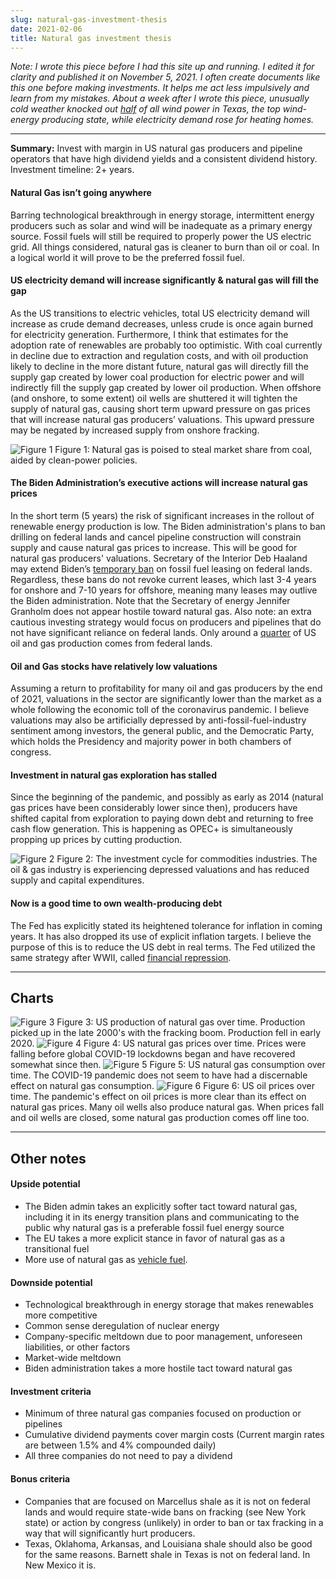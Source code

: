 ```yaml
---
slug: natural-gas-investment-thesis
date: 2021-02-06
title: Natural gas investment thesis
---
```


*Note: I wrote this piece before I had this site up and running. I edited it for clarity and published it on November 5, 2021. I often create documents like this one before making investments. It helps me act less impulsively and learn from my mistakes. About a week after I wrote this piece, unusually cold weather knocked out [half](https://www.reuters.com/article/idUSKBN2AF066) of all wind power in Texas, the top wind-energy producing state, while electricity demand rose for heating homes.*

---

**Summary:** Invest with margin in US natural gas producers and pipeline operators that have high dividend yields and a consistent dividend history. Investment timeline: 2+ years.

#### Natural Gas isn’t going anywhere

Barring technological breakthrough in energy storage, intermittent energy producers such as solar and wind will be inadequate as a primary energy source. Fossil fuels will still be required to properly power the US electric grid. All things considered, natural gas is cleaner to burn than oil or coal. In a logical world it will prove to be the preferred fossil fuel.

#### US electricity demand will increase significantly & natural gas will fill the gap

As the US transitions to electric vehicles, total US electricity demand will increase as crude demand decreases, unless crude is once again burned for electricity generation. Furthermore, I think that estimates for the adoption rate of renewables are probably too optimistic. With coal currently in decline due to extraction and regulation costs, and with oil production likely to decline in the more distant future, natural gas will directly fill the supply gap created by lower coal production for electric power and will indirectly fill the supply gap created by lower oil production. When offshore (and onshore, to some extent) oil wells are shuttered it will tighten the supply of natural gas, causing short term upward pressure on gas prices that will increase natural gas producers’ valuations. This upward pressure may be negated by increased supply from onshore fracking.

![Figure 1](../images/natural-gas/net-electric-gen.jpg)
Figure 1: Natural gas is poised to steal market share from coal, aided by clean-power policies.

#### The Biden Administration’s executive actions will increase natural gas prices

In the short term (5 years) the risk of significant increases in the rollout of renewable energy production is low. The Biden administration's plans to ban drilling on federal lands and cancel pipeline construction will constrain supply and cause natural gas prices to increase. This will be good for natural gas producers' valuations. Secretary of the Interior Deb Haaland may extend Biden’s [temporary ban](https://www.spglobal.com/platts/en/market-insights/latest-news/oil/012121-us-puts-new-oil-and-gas-leases-permits-on-federal-lands-on-hold-for-60-days) on fossil fuel leasing on federal lands. Regardless, these bans do not revoke current leases, which last 3-4 years for onshore and 7-10 years for offshore, meaning many leases may outlive the Biden administration. Note that the Secretary of energy Jennifer Granholm does not appear hostile toward natural gas. Also note: an extra cautious investing strategy would focus on producers and pipelines that do not have significant reliance on federal lands. Only around a [quarter](https://www.instituteforenergyresearch.org/fossil-fuels/oil-and-gas-production-on-federal-land-falls-far-below-historic-norms/) of US oil and gas production comes from federal lands.

#### Oil and Gas stocks have relatively low valuations

Assuming a return to profitability for many oil and gas producers by the end of 2021, valuations in the sector are significantly lower than the market as a whole following the economic toll of the coronavirus pandemic. I believe valuations may also be artificially depressed by anti-fossil-fuel-industry sentiment among investors, the general public, and the Democratic Party, which holds the Presidency and majority power in both chambers of congress.

#### Investment in natural gas exploration has stalled

Since the beginning of the pandemic, and possibly as early as 2014 (natural gas prices have been considerably lower since then), producers have shifted capital from exploration to paying down debt and returning to free cash flow generation. This is happening as OPEC+ is simultaneously propping up prices by cutting production.

![Figure 2](../images/natural-gas/investment-cycle.png)
Figure 2: The investment cycle for commodities industries. The oil & gas industry is experiencing depressed valuations and has reduced supply and capital expenditures.

#### Now is a good time to own wealth-producing debt

The Fed has explicitly stated its heightened tolerance for inflation in coming years. It has also dropped its use of explicit inflation targets. I believe the purpose of this is to reduce the US debt in real terms. The Fed utilized the same strategy after WWII, called [financial repression](https://en.wikipedia.org/wiki/Financial_repression#Examples).

---

## Charts

![Figure 3](../images/natural-gas/nat-gas-marketed-prod.png)
Figure 3: US production of natural gas over time. Production picked up in the late 2000's with the fracking boom. Production fell in early 2020.
![Figure 4](../images/natural-gas/hh-spot-prices.png)
Figure 4: US natural gas prices over time. Prices were falling before global COVID-19 lockdowns began and have recovered somewhat since then.
![Figure 5](../images/natural-gas/nat-gas-consumption.png)
Figure 5: US natural gas consumption over time. The COVID-19 pandemic does not seem to have had a discernable effect on natural gas consumption.
![Figure 6](../images/natural-gas/wti-prices.png)
Figure 6: US oil prices over time. The pandemic's effect on oil prices is more clear than its effect on natural gas prices. Many oil wells also produce natural gas. When prices fall and oil wells are closed, some natural gas production comes off line too.

---

## Other notes

#### Upside potential

* The Biden admin takes an explicitly softer tact toward natural gas, including it in its energy transition plans and communicating to the public why natural gas is a preferable fossil fuel energy source
* The EU takes a more explicit stance in favor of natural gas as a transitional fuel
* More use of natural gas as [vehicle fuel](https://www.reuters.com/article/us-amazon-engines-natural-gas-exclusive-idUSKBN2A52ML).

#### Downside potential

* Technological breakthrough in energy storage that makes renewables more competitive
* Common sense deregulation of nuclear energy
* Company-specific meltdown due to poor management, unforeseen liabilities, or other factors
* Market-wide meltdown
* Biden administration takes a more hostile tact toward natural gas

#### Investment criteria

* Minimum of three natural gas companies focused on production or pipelines
* Cumulative dividend payments cover margin costs (Current margin rates are between 1.5% and 4% compounded daily)
* All three companies do not need to pay a dividend

#### Bonus criteria

* Companies that are focused on Marcellus shale as it is not on federal lands and would require state-wide bans on fracking (see New York state) or action by congress (unlikely) in order to ban or tax fracking in a way that will significantly hurt producers.
* Texas, Oklahoma, Arkansas, and Louisiana shale should also be good for the same reasons. Barnett shale in Texas is not on federal land. In New Mexico it is.
